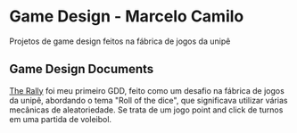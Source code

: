 # Game Design - Marcelo Camilo
Projetos de game design feitos na fábrica de jogos da unipê

## Game Design Documents
[The Rally](https://github.com/marcelokako/GameDesign/blob/f1331d180a907f635573c13a087f310b9ce98e83/THE%20RALLY%20-%20GDD.pdf) foi meu primeiro GDD, feito como um desafio na fábrica de jogos da unipê, abordando o tema "Roll of the dice", que significava utilizar várias mecânicas de aleatoriedade. Se trata de um jogo point and click de turnos em uma partida de voleibol.
